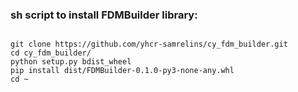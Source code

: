 ### sh script to install FDMBuilder library:

```

git clone https://github.com/yhcr-samrelins/cy_fdm_builder.git
cd cy_fdm_builder/
python setup.py bdist_wheel
pip install dist/FDMBuilder-0.1.0-py3-none-any.whl
cd ~
```
